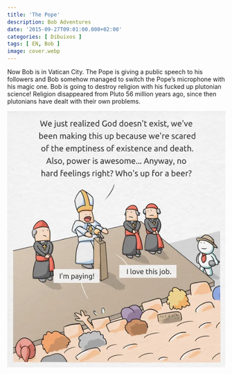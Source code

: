 ```yaml
---
title: 'The Pope'
description: Bob Adventures
date: '2015-09-27T09:01:00.000+02:00'
categories: [ Dibuixos ]
tags: [ EN, Bob ]
image: cover.webp
---
```


Now Bob is in Vatican City. The Pope is giving a public speech to his followers and Bob somehow managed to switch the Pope’s microphone with his magic one. Bob is going to destroy religion with his fucked up plutonian science! Religion disappeared from Pluto 56 million years ago, since then plutonians have dealt with their own problems.

![](bob5_religion.webp)

